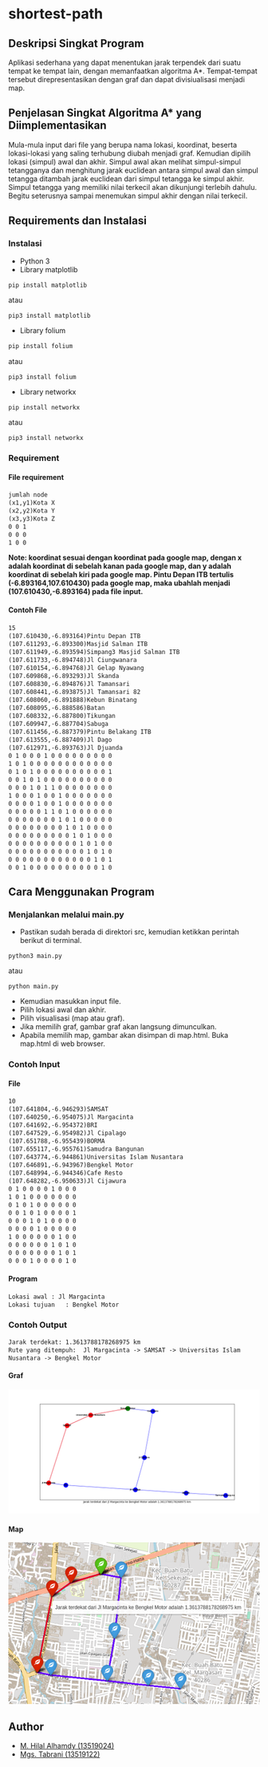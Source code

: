 # shortest-path
## Deskripsi Singkat Program
Aplikasi sederhana yang dapat menentukan jarak terpendek dari suatu tempat ke tempat lain, dengan memanfaatkan algoritma A*. Tempat-tempat tersebut direpresentasikan dengan graf dan dapat divisiualisasi menjadi map.
## Penjelasan Singkat Algoritma A* yang Diimplementasikan
Mula-mula input dari file yang berupa nama lokasi, koordinat, beserta lokasi-lokasi yang saling terhubung diubah menjadi graf. Kemudian dipilih lokasi (simpul) awal dan akhir. Simpul awal akan melihat simpul-simpul tetangganya dan menghitung jarak euclidean antara simpul awal dan simpul tetangga ditambah jarak euclidean dari simpul tetangga ke simpul akhir. Simpul tetangga yang memiliki nilai terkecil akan dikunjungi terlebih dahulu. Begitu seterusnya sampai menemukan simpul akhir dengan nilai terkecil.
## Requirements dan Instalasi
### Instalasi
- Python 3
- Library matplotlib 
```shell 
pip install matplotlib
``` 
atau 
```bash
pip3 install matplotlib
```
- Library folium 
```bash 
pip install folium
``` 
atau
```
pip3 install folium
```
- Library networkx 
```
pip install networkx
``` 
atau 
```
pip3 install networkx
```
### Requirement
#### File requirement
```
jumlah node
(x1,y1)Kota X
(x2,y2)Kota Y
(x3,y3)Kota Z
0 0 1
0 0 0
1 0 0
```
**Note: koordinat sesuai dengan koordinat pada google map, dengan x adalah koordinat di sebelah kanan pada google map, dan y adalah koordinat di sebelah kiri pada google map. Pintu Depan ITB tertulis (-6.893164,107.610430) pada google map, maka ubahlah menjadi (107.610430,-6.893164) pada file input.**
#### Contoh File
```
15
(107.610430,-6.893164)Pintu Depan ITB
(107.611293,-6.893300)Masjid Salman ITB
(107.611949,-6.893594)Simpang3 Masjid Salman ITB
(107.611733,-6.894748)Jl Ciungwanara
(107.610154,-6.894768)Jl Gelap Nyawang
(107.609868,-6.893293)Jl Skanda
(107.608830,-6.894876)Jl Tamansari
(107.608441,-6.893875)Jl Tamansari 82
(107.608060,-6.891888)Kebun Binatang
(107.608095,-6.888586)Batan
(107.608332,-6.887800)Tikungan
(107.609947,-6.887704)Sabuga
(107.611456,-6.887379)Pintu Belakang ITB
(107.613555,-6.887409)Jl Dago
(107.612971,-6.893763)Jl Djuanda
0 1 0 0 0 1 0 0 0 0 0 0 0 0 0
1 0 1 0 0 0 0 0 0 0 0 0 0 0 0
0 1 0 1 0 0 0 0 0 0 0 0 0 0 1
0 0 1 0 1 0 0 0 0 0 0 0 0 0 0
0 0 0 1 0 1 1 0 0 0 0 0 0 0 0
1 0 0 0 1 0 0 1 0 0 0 0 0 0 0
0 0 0 0 1 0 0 1 0 0 0 0 0 0 0
0 0 0 0 0 1 1 0 1 0 0 0 0 0 0
0 0 0 0 0 0 0 1 0 1 0 0 0 0 0
0 0 0 0 0 0 0 0 1 0 1 0 0 0 0
0 0 0 0 0 0 0 0 0 1 0 1 0 0 0
0 0 0 0 0 0 0 0 0 0 1 0 1 0 0
0 0 0 0 0 0 0 0 0 0 0 1 0 1 0
0 0 0 0 0 0 0 0 0 0 0 0 1 0 1
0 0 1 0 0 0 0 0 0 0 0 0 0 1 0
```
## Cara Menggunakan Program
### Menjalankan melalui main.py
- Pastikan sudah berada di direktori src, kemudian ketikkan perintah berikut di terminal.
```
python3 main.py
```
atau
```
python main.py
```
- Kemudian masukkan input file.
- Pilih lokasi awal dan akhir.
- Pilih visualisasi (map atau graf).
- Jika memilih graf, gambar graf akan langsung dimunculkan.
- Apabila memilih map, gambar akan disimpan di map.html. Buka map.html di web browser.
### Contoh Input 
#### File
```
10
(107.641804,-6.946293)SAMSAT
(107.640250,-6.954075)Jl Margacinta
(107.641692,-6.954372)BRI
(107.647529,-6.954982)Jl Cipalago
(107.651788,-6.955439)BORMA
(107.655117,-6.955761)Samudra Bangunan
(107.643774,-6.944861)Universitas Islam Nusantara
(107.646891,-6.943967)Bengkel Motor
(107.648994,-6.944346)Cafe Resto
(107.648282,-6.950633)Jl Cijawura
0 1 0 0 0 0 1 0 0 0
1 0 1 0 0 0 0 0 0 0
0 1 0 1 0 0 0 0 0 0
0 0 1 0 1 0 0 0 0 1
0 0 0 1 0 1 0 0 0 0
0 0 0 0 1 0 0 0 0 0
1 0 0 0 0 0 0 1 0 0
0 0 0 0 0 0 1 0 1 0
0 0 0 0 0 0 0 1 0 1
0 0 0 1 0 0 0 0 1 0
```
#### Program
```
Lokasi awal	: Jl Margacinta
Lokasi tujuan	: Bengkel Motor
```
### Contoh Output
```
Jarak terdekat: 1.3613788178268975 km
Rute yang ditempuh:  Jl Margacinta -> SAMSAT -> Universitas Islam Nusantara -> Bengkel Motor
```
#### Graf
![Graf](https://github.com/mgstabrani/shortest-path/blob/main/img/graf.png)
#### Map
![Map](https://github.com/mgstabrani/shortest-path/blob/main/img/map.png)

## Author
- [M. Hilal Alhamdy (13519024)](https://github.com/hilalhmdy)
- [Mgs. Tabrani (13519122)](https://github.com/mgstabrani)
